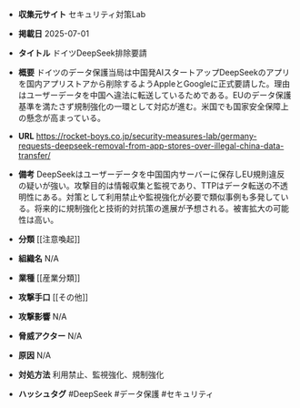 - **収集元サイト**
セキュリティ対策Lab

- **掲載日**
2025-07-01

- **タイトル**
ドイツDeepSeek排除要請

- **概要**
ドイツのデータ保護当局は中国発AIスタートアップDeepSeekのアプリを国内アプリストアから削除するようAppleとGoogleに正式要請した。理由はユーザーデータを中国へ違法に転送しているためである。EUのデータ保護基準を満たさず規制強化の一環として対応が進む。米国でも国家安全保障上の懸念が高まっている。

- **URL**
https://rocket-boys.co.jp/security-measures-lab/germany-requests-deepseek-removal-from-app-stores-over-illegal-china-data-transfer/

- **備考**
DeepSeekはユーザーデータを中国国内サーバーに保存しEU規則違反の疑いが強い。攻撃目的は情報収集と監視であり、TTPはデータ転送の不透明性にある。対策として利用禁止や監視強化が必要で類似事例も多発している。将来的に規制強化と技術的対抗策の進展が予想される。被害拡大の可能性は高い。

- **分類**
[[注意喚起]]

- **組織名**
N/A

- **業種**
[[産業分類]]

- **攻撃手口**
[[その他]]

- **攻撃影響**
N/A

- **脅威アクター**
N/A

- **原因**
N/A

- **対処方法**
利用禁止、監視強化、規制強化

- **ハッシュタグ**
#DeepSeek #データ保護 #セキュリティ
